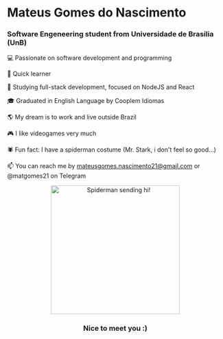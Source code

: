 # Mateus Gomes do Nascimento
### Software Engeneering student from Universidade de Brasília (UnB)

💻 Passionate on software development and programming

🧠 Quick learner

🎯 Studying full-stack development, focused on NodeJS and React

🎓 Graduated in English Language by Cooplem Idiomas

🌎 My dream is to work and live outside Brazil

🎮 I like videogames very much

🕷️ Fun fact: I have a spiderman costume (Mr. Stark, i don't feel so good...)

📫 You can reach me by mateusgomes.nascimento21@gmail.com or @matgomes21 on Telegram

<p align="center">
    <img src="https://media3.giphy.com/media/BWD3CtcudWL28/giphy.gif?cid=ecf05e4757spqmo9cyejnae2rewa7g5uykawd6rngazwj76b&rid=giphy.gif" alt="Spiderman sending hi!" width=300px />
</p>

<h3 align="center">
    Nice to meet you :)
</h3>
